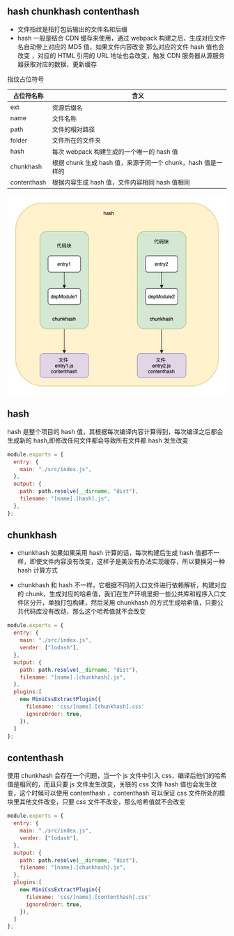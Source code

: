 ## hash chunkhash contenthash

- 文件指纹是指打包后输出的文件名和后缀
- hash 一般是结合 CDN 缓存来使用，通过 webpack 构建之后，生成对应文件名自动带上对应的 MD5 值，如果文件内容改变 那么对应的文件 hash 值也会改变
  ，对应的 HTML 引用的 URL 地址也会改变，触发 CDN 服务器从源服务器获取对应的数据，更新缓存

指纹占位符号

| 占位符名称  | 含义                                                         |
| ----------- | ------------------------------------------------------------ |
| ext         | 资源后缀名                                                   |
| name        | 文件名称                                                     |
| path        | 文件的相对路径                                               |
| folder      | 文件所在的文件夹                                             |
| hash        | 每次 webpack 构建生成的一个唯一的 hash 值                    |
| chunkhash   | 根据 chunk 生成 hash 值，来源于同一个 chunk，hash 值是一样的 |
| contenthash | 根据内容生成 hash 值，文件内容相同 hash 值相同               |

![](img/webpack_hash.jpg)

## hash

hash 是整个项目的 hash 值，其根据每次编译内容计算得到，每次编译之后都会生成新的 hash,即修改任何文件都会导致所有文件都 hash 发生改变

```js
module.exports = {
  entry: {
    main: "./src/index.js",
  },
  output: {
    path: path.resolve(__dirname, "dist"),
    filename: "[name].[hash].js",
  },
};
```

## chunkhash

- chunkhash 如果如果采用 hash 计算的话，每次构建后生成 hash 值都不一样，即使文件内容没有改变，这样子是美没有办法实现缓存，所以要换另一种 hash 计算方式

- chunkhash 和 hash 不一样，它根据不同的入口文件进行依赖解析，构建对应的 chunk，生成对应的哈希值，我们在生产环境里把一些公共库和程序入口文件区分开，单独打包构建，然后采用 chunkhash 的方式生成哈希值，只要公共代码库没有改动，那么这个哈希值就不会改变

```js
module.exports = {
  entry: {
    main: "./src/index.js",
    vender: ["lodash"],
  },
  output: {
    path: path.resolve(__dirname, "dist"),
    filename: "[name].[chunkhash].js",
  },
  plugins:[
    new MiniCssExtractPlugin({
      filename: 'css/[name].[chunkhash].css'
      ignoreOrder: true,
    }),
  ]
};
```

## contenthash

使用 chunkhash 会存在一个问题，当一个 js 文件中引入 css，编译后他们的哈希值是相同的，而且只要 js 文件发生改变，关联的 css 文件 hash 值也会发生改变，这个时候可以使用 contenthash ，contenthash 可以保证 css 文件所处的模块里其他文件改变，只要 css 文件不改变，那么哈希值就不会改变

```js
module.exports = {
  entry: {
    main: "./src/index.js",
    vender: ["lodash"],
  },
  output: {
    path: path.resolve(__dirname, "dist"),
    filename: "[name].[chunkhash].js",
  },
  plugins:[
    new MiniCssExtractPlugin({
      filename: 'css/[name].[contenthash].css'
      ignoreOrder: true,
    }),
  ]
};
```
